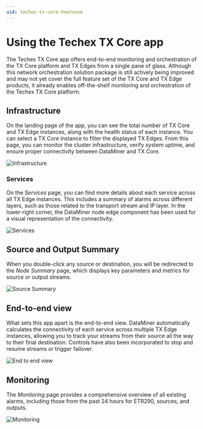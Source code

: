 ```yaml
---
uid: techex-tx-core-howtouse
---
```


# Using the Techex TX Core app

The Techex TX Core app offers end-to-end monitoring and orchestration of the TX Core platform and TX Edges from a single pane of glass. Although this network orchestration solution package is still actively being improved and may not yet cover the full feature set of the TX Core and TX Edge products, it already enables off-the-shelf monitoring and orchestration of the Techex TX Core platform.

## Infrastructure

On the landing page of the app, you can see the total number of TX Core and TX Edge instances, along with the health status of each instance. You can select a TX Core instance to filter the displayed TX Edges. From this page, you can monitor the cluster infrastructure, verify system uptime, and ensure proper connectivity between DataMiner and TX Core.

![Infrastructure](~/solutions/images/techex-txcore-infrastructure.png)

### Services

On the *Services* page, you can find more details about each service across all TX Edge instances. This includes a summary of alarms across different layers, such as those related to the transport stream and IP layer. In the lower-right corner, the DataMiner node edge component has been used for a visual representation of the connectivity.

![Services](~/solutions/images/techex-txcore-services.png)

## Source and Output Summary

When you double-click any source or destination, you will be redirected to the *Node Summary* page, which displays key parameters and metrics for source or output streams.

![Source Summary](~/solutions/images/techex-txcore-source.png)

## End-to-end view

What sets this app apart is the end-to-end view. DataMiner automatically calculates the connectivity of each service across multiple TX Edge instances, allowing you to track your streams from their source all the way to their final destination. Controls have also been incorporated to stop and resume streams or trigger failover.

![End to end view](~/solutions/images/techex-txcore-e2e.png)

## Monitoring

The *Monitoring* page provides a comprehensive overview of all existing alarms, including those from the past 24 hours for ETR290, sources, and outputs.

![Monitoring](~/solutions/images/techex-txcore-monitoring.png)
